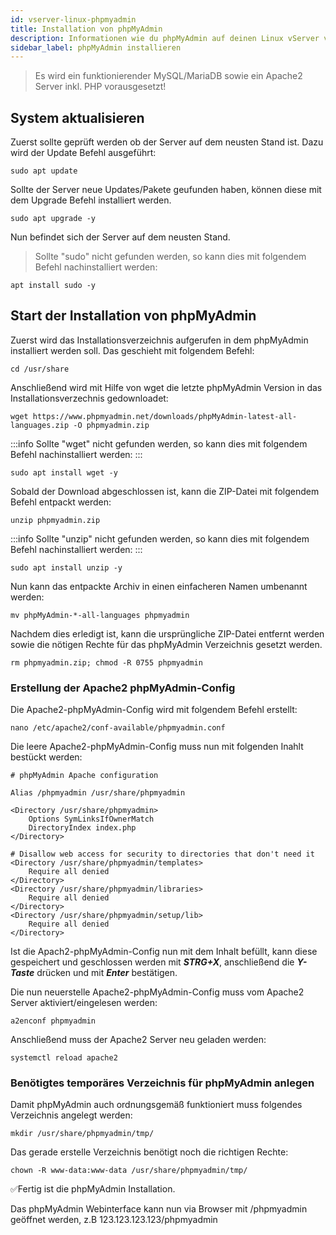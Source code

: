 ```yaml
---
id: vserver-linux-phpmyadmin
title: Installation von phpMyAdmin 
description: Informationen wie du phpMyAdmin auf deinen Linux vServer von ZAP-Hosting installieren und einrichten kannst - ZAP-Hosting.com Dokumentationen
sidebar_label: phpMyAdmin installieren
---
```


>Es wird ein funktionierender MySQL/MariaDB sowie ein Apache2 Server inkl. PHP vorausgesetzt!

## System aktualisieren

Zuerst sollte geprüft werden ob der Server auf dem neusten Stand ist. 
Dazu wird der Update Befehl ausgeführt: 
```
sudo apt update
```
Sollte der Server neue Updates/Pakete geufunden haben, können diese mit dem Upgrade Befehl installiert werden. 
```
sudo apt upgrade -y
```
Nun befindet sich der Server auf dem neusten Stand. 


>Sollte "sudo" nicht gefunden werden, so kann dies mit folgendem Befehl nachinstalliert werden: 
```
apt install sudo -y
```

## Start der Installation von phpMyAdmin

Zuerst wird das Installationsverzeichnis aufgerufen in dem phpMyAdmin installiert werden soll. 
Das geschieht mit folgendem Befehl: 

```
cd /usr/share
```
Anschließend wird mit Hilfe von wget die letzte phpMyAdmin Version in das Installationsverzechnis gedownloadet:
```
wget https://www.phpmyadmin.net/downloads/phpMyAdmin-latest-all-languages.zip -O phpmyadmin.zip
```
:::info
Sollte "wget" nicht gefunden werden, so kann dies mit folgendem Befehl nachinstalliert werden: 
:::
```
sudo apt install wget -y
```
Sobald der Download abgeschlossen ist, kann die ZIP-Datei mit folgendem Befehl entpackt werden: 
```
unzip phpmyadmin.zip
```
:::info
Sollte "unzip" nicht gefunden werden, so kann dies mit folgendem Befehl nachinstalliert werden: 
:::
```
sudo apt install unzip -y
```
Nun kann das entpackte Archiv in einen einfacheren Namen umbenannt werden: 
```
mv phpMyAdmin-*-all-languages phpmyadmin
```
Nachdem dies erledigt ist, kann die ursprüngliche ZIP-Datei entfernt werden sowie die nötigen Rechte für das phpMyAdmin Verzeichnis gesetzt werden. 
```
rm phpmyadmin.zip; chmod -R 0755 phpmyadmin
```

### Erstellung der Apache2 phpMyAdmin-Config 

Die Apache2-phpMyAdmin-Config wird mit folgendem Befehl erstellt:

```
nano /etc/apache2/conf-available/phpmyadmin.conf
```
Die leere Apache2-phpMyAdmin-Config muss nun mit folgenden Inahlt bestückt werden: 
```
# phpMyAdmin Apache configuration

Alias /phpmyadmin /usr/share/phpmyadmin

<Directory /usr/share/phpmyadmin>
    Options SymLinksIfOwnerMatch
    DirectoryIndex index.php
</Directory>

# Disallow web access for security to directories that don't need it
<Directory /usr/share/phpmyadmin/templates>
    Require all denied
</Directory>
<Directory /usr/share/phpmyadmin/libraries>
    Require all denied
</Directory>
<Directory /usr/share/phpmyadmin/setup/lib>
    Require all denied
</Directory>
```
Ist die Apach2-phpMyAdmin-Config nun mit dem Inhalt befüllt, kann diese gespeichert und geschlossen werden mit ***STRG+X***, anschließend die ***Y-Taste*** drücken und mit ***Enter*** bestätigen.

Die nun neuerstelle Apache2-phpMyAdmin-Config muss vom Apache2 Server aktiviert/eingelesen werden:

```
a2enconf phpmyadmin
```
Anschließend muss der Apache2 Server neu geladen werden: 
```
systemctl reload apache2
```

### Benötigtes temporäres Verzeichnis für phpMyAdmin anlegen

Damit phpMyAdmin auch ordnungsgemäß funktioniert muss folgendes Verzeichnis angelegt werden:
```
mkdir /usr/share/phpmyadmin/tmp/
```
Das gerade erstelle Verzeichnis benötigt noch die richtigen Rechte:
```
chown -R www-data:www-data /usr/share/phpmyadmin/tmp/
```
✅Fertig ist die phpMyAdmin Installation. 

Das phpMyAdmin Webinterface kann nun via Browser mit /phpmyadmin geöffnet werden, z.B 123.123.123.123/phpmyadmin
